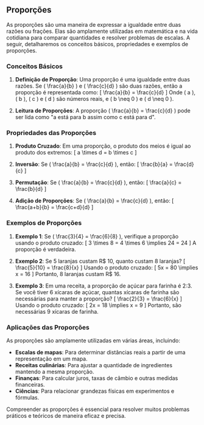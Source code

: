 ## Proporções

As proporções são uma maneira de expressar a igualdade entre duas razões ou frações. Elas são amplamente utilizadas em matemática e na vida cotidiana para comparar quantidades e resolver problemas de escalas. A seguir, detalharemos os conceitos básicos, propriedades e exemplos de proporções.

### Conceitos Básicos

1. **Definição de Proporção**:
   Uma proporção é uma igualdade entre duas razões. Se \( \frac{a}{b} \) e \( \frac{c}{d} \) são duas razões, então a proporção é representada como:
   \[
   \frac{a}{b} = \frac{c}{d}
   \]
   Onde \( a \), \( b \), \( c \) e \( d \) são números reais, e \( b \neq 0 \) e \( d \neq 0 \).

2. **Leitura de Proporções**:
   A proporção \( \frac{a}{b} = \frac{c}{d} \) pode ser lida como "a está para b assim como c está para d".

### Propriedades das Proporções

1. **Produto Cruzado**:
   Em uma proporção, o produto dos meios é igual ao produto dos extremos:
   \[
   a \times d = b \times c
   \]

2. **Inversão**:
   Se \( \frac{a}{b} = \frac{c}{d} \), então:
   \[
   \frac{b}{a} = \frac{d}{c}
   \]

3. **Permutação**:
   Se \( \frac{a}{b} = \frac{c}{d} \), então:
   \[
   \frac{a}{c} = \frac{b}{d}
   \]

4. **Adição de Proporções**:
   Se \( \frac{a}{b} = \frac{c}{d} \), então:
   \[
   \frac{a+b}{b} = \frac{c+d}{d}
   \]

### Exemplos de Proporções

1. **Exemplo 1**:
   Se \( \frac{3}{4} = \frac{6}{8} \), verifique a proporção usando o produto cruzado:
   \[
   3 \times 8 = 4 \times 6 \implies 24 = 24
   \]
   A proporção é verdadeira.

2. **Exemplo 2**:
   Se 5 laranjas custam R$ 10, quanto custam 8 laranjas?
   \[
   \frac{5}{10} = \frac{8}{x}
   \]
   Usando o produto cruzado:
   \[
   5x = 80 \implies x = 16
   \]
   Portanto, 8 laranjas custam R$ 16.

3. **Exemplo 3**:
   Em uma receita, a proporção de açúcar para farinha é 2:3. Se você tiver 6 xícaras de açúcar, quantas xícaras de farinha são necessárias para manter a proporção?
   \[
   \frac{2}{3} = \frac{6}{x}
   \]
   Usando o produto cruzado:
   \[
   2x = 18 \implies x = 9
   \]
   Portanto, são necessárias 9 xícaras de farinha.

### Aplicações das Proporções

As proporções são amplamente utilizadas em várias áreas, incluindo:

- **Escalas de mapas**: Para determinar distâncias reais a partir de uma representação em um mapa.
- **Receitas culinárias**: Para ajustar a quantidade de ingredientes mantendo a mesma proporção.
- **Finanças**: Para calcular juros, taxas de câmbio e outras medidas financeiras.
- **Ciências**: Para relacionar grandezas físicas em experimentos e fórmulas.

Compreender as proporções é essencial para resolver muitos problemas práticos e teóricos de maneira eficaz e precisa.
